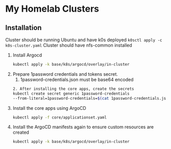 # My Homelab Clusters
## Installation

Cluster should be running Ubuntu and have k0s deployed
`k0sctl apply -c k0s-cluster.yaml`
Cluster should have nfs-common installed

1. Install Argocd
    ```bash
    kubectl apply -k base/k8s/argocd/overlay/in-cluster
    ```     
2. Prepare 1password credentials and tokens secret.
    1. 1password-credentials.json must be base64 encoded
    ```bash
    2. After installing the core apps, create the secrets
    kubectl create secret generic 1password-credentials
    --from-literal=1password-credentials=$(cat 1password-credentials.json |   base64 -w 0)`
    ```
3. Install the core apps using ArgoCD
    ```bash
    kubectl apply -f core/applicationset.yaml
    ```
4. Install the ArgoCD manifests again to ensure custom resources are created
    ```bash
    kubectl apply -k base/k8s/argocd/overlay/in-cluster
    ```


